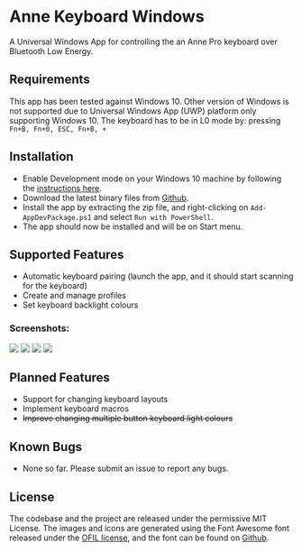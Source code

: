 # Anne Keyboard Windows
A Universal Windows App for controlling the an Anne Pro keyboard over Bluetooth Low Energy.  

## Requirements
This app has been tested against Windows 10. Other version of Windows is not supported due to Universal Windows App (UWP) platform only supporting Windows 10.
The keyboard has to be in L0 mode by: pressing ```Fn+B, Fn+0, ESC, Fn+B, +```

## Installation
* Enable Development mode on your Windows 10 machine by following the [instructions here](https://msdn.microsoft.com/windows/uwp/get-started/enable-your-device-for-development).
* Download the latest binary files from [Github](https://github.com/kprinssu/anne-keyboard-windows/releases). 
* Install the app by extracting the zip file, and right-clicking on ```Add-AppDevPackage.ps1``` and select ```Run with PowerShell```. 
* The app should now be installed and will be on Start menu.

## Supported Features
* Automatic keyboard pairing (launch the app, and it should start scanning for the keyboard)
* Create and manage profiles
* Set keyboard backlight colours

### Screenshots:  
<img src="https://i.imgur.com/yMHa8Gq.png" />
<img src="https://i.imgur.com/x2abzzy.png" />
<img src="https://i.imgur.com/DG1eoFr.png" />
<img src="https://i.imgur.com/t6eqNbH.png" />

## Planned Features
* Support for changing keyboard layouts
* Implement keyboard macros
* ~~Improve changing multiple button keyboard light colours~~

## Known Bugs
* None so far. 
Please submit an issue to report any bugs.

## License
The codebase and the project are released under the permissive MIT License. 
The images and icons are generated using the Font Awesome font released under the [OFIL license](http://scripts.sil.org/OFL), and the font can be found on [Github](http://scripts.sil.org/OFL). 
